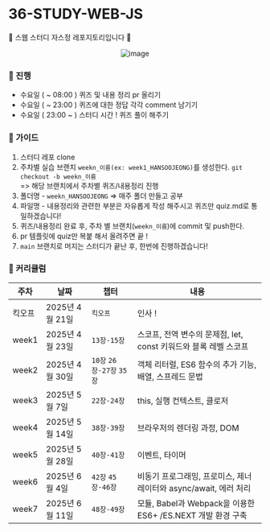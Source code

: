 # 36-STUDY-WEB-JS
💎 스웹 스터디 자스정 레포지토리입니다 💎
<div align="center">
  <img src="https://github.com/user-attachments/assets/3c6d3d17-bf57-4acc-9384-f899a1492ffa" alt="image" />
</div>

### 📌 진행

- 수요일 ( ~ 08:00 ) 퀴즈 및 내용 정리 pr 올리기
- 수요일 ( ~ 23:00 ) 퀴즈에 대한 정답 각각 comment 남기기
- 수요일 ( 23:00 ~  ) 스터디 시간 ! 퀴즈 풀이 해주기

### 📌 가이드

1. 스터디 레포 clone
2. 주차별 실습 브랜치 `weekn_이름(ex: week1_HANSOOJEONG)`를 생성한다. `git checkout -b weekn_이름` <br />
   => 해당 브랜치에서 주차별 퀴즈/내용정리 진행
3. 폴더명 - `weekn_HANSOOJEONG` => 매주 폴더 만들고 공부 
4. 파일명 - 내용정리와 관련한 부분은 자유롭게 작성 해주시고 퀴즈만 quiz.md로 통일하겠습니다!
5. 퀴즈/내용정리 완료 후, 주차 별 브랜치(`weekn_이름`)에 commit 및 push한다.
6. pr 템플릿에 quiz만 복붙 해서 올려주면 끝 !
7. `main` 브랜치로 머지는 스터디가 끝난 후, 한번에 진행하겠습니다!

### 📌 커리큘럼
| 주차 | 날짜         | 챕터      | 내용                               |
|------|--------------|----------------------|------------------------------------|
| 킥오프 | 2025년 4월 21일   | `킥오프`    | 인사 ! |
| week1 | 2025년 4월 23일   | `13장-15장` | 스코프, 전역 변수의 문제점, let, const 키워드와 블록 레벨 스코프 |
| week2 | 2025년 4월 30일   | `10장` `26장-27장` `35장` | 객체 리터럴, ES6 함수의 추가 기능, 배열, 스프레드 문법 |
| week3 | 2025년 5월 7일   | `22장-24장` | this, 실행 컨텍스트, 클로저 |
| week4 | 2025년 5월 14일   | `38장-39장` | 브라우저의 렌더링 과정, DOM |
| week5 | 2025년 5월 28일   | `40장-41장` | 이벤트, 타이머 |
| week6 | 2025년 6월 4일   | `42장` `45장-46장` | 비동기 프로그래밍, 프로미스, 제너레이터와 async/await, 에러 처리 |
| week7 | 2025년 6월 11일   | `48장-49장` | 모듈, Babel과 Webpack을 이용한 ES6+ /ES.NEXT 개발 환경 구축 |

